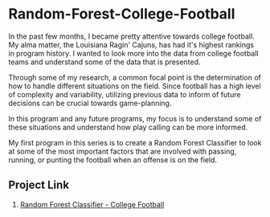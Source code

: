 # Random-Forest-College-Football

In the past few months, I became pretty attentive towards college football. My alma matter, the Louisiana Ragin' Cajuns, has had it's highest rankings in program history. I wanted to look more into the data from college football teams and understand some of the data that is presented.

Through some of my research, a common focal point is the determination of how to handle different situations on the field. Since football has a high level of complexity and variability, utilizing previous data to inform of future decisions can be crucial towards game-planning.

In this program and any future programs, my focus is to understand some of these situations and understand how play calling can be more informed.

My first program in this series is to create a Random Forest Classifier to look at some of the most important factors that are involved with passing, running, or punting the football when an offense is on the field. 

## Project Link
1. [Random Forest Classifier - College Football](https://github.com/inm2/Random-Forest-College-Football/blob/main/Random%20Forest%20Classifier.ipynb)
